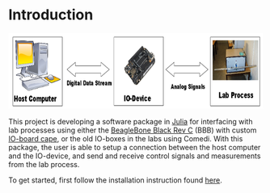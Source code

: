 
<a id='Introduction-1'></a>

# Introduction


<img src="../fig/labio_overview.png" height="150" width="900">


This project is developing a software package in [Julia](https://julialang.org/) for interfacing with lab processes using either the [BeagleBone Black Rev C](http://beagleboard.org/) (BBB) with custom [IO-board cape](https://gitlab.control.lth.se/labdev/ioboards), or the old IO-boxes in the labs using Comedi. With this package, the user is able to setup a connection between the host computer and the IO-device, and send and receive control signals and measurements from the lab process.


To get started, first follow the installation instruction found [here](installation.md).

